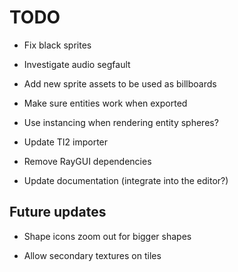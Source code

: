 # TODO

- Fix black sprites

- Investigate audio segfault

- Add new sprite assets to be used as billboards

- Make sure entities work when exported

- Use instancing when rendering entity spheres?

- Update TI2 importer

- Remove RayGUI dependencies

- Update documentation (integrate into the editor?)

## Future updates

- Shape icons zoom out for bigger shapes

- Allow secondary textures on tiles
